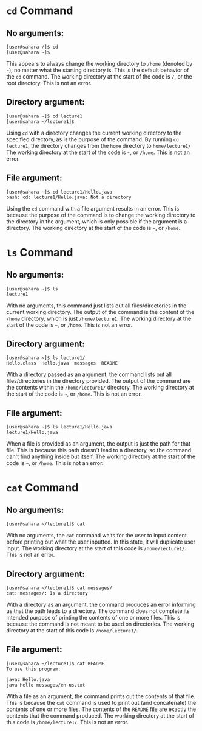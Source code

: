 # `cd` Command

## No arguments:
```
[user@sahara /]$ cd
[user@sahara ~]$
```
This appears to always change the working directory to `/home` (denoted by `~`), no matter what the starting directory is. This is the default behavior of the `cd` command.
The working directory at the start of the code is `/`, or the root directory.
This is not an error.


## Directory argument:

```
[user@sahara ~]$ cd lecture1
[user@sahara ~/lecture1]$
```
Using `cd` with a directory changes the current working directory to the specified directory, as is the purpose of the command. By running `cd lecture1`, the directory changes from the `home` directory to `home/lecture1/`
The working directory at the start of the code is `~`, or `/home`.
This is not an error.

## File argument:

```
[user@sahara ~]$ cd lecture1/Hello.java
bash: cd: lecture1/Hello.java: Not a directory
```

Using the `cd` command with a file argument results in an error.  This is because the purpose of the command is to change the working
directory to the directory in the argument, which is only possible if the argument is a directory.
The working directory at the start of the code is `~`, or `/home`.

# `ls` Command

## No arguments:
```
[user@sahara ~]$ ls
lecture1
```
With no arguments, this command just lists out all files/directories in the current working directory. The output of the command is the content of the `/home` directory, which is just `/home/lecture1`. 
The working directory at the start of the code is `~`, or `/home`.
This is not an error.

## Directory argument:
```
[user@sahara ~]$ ls lecture1/
Hello.class  Hello.java  messages  README
```
With a directory passed as an argument, the command lists out all files/directories in the directory provided. The output of the command are the contents within the `/home/lecture1/` directory.
The working directory at the start of the code is `~`, or `/home`.
This is not an error.

## File argument:
```
[user@sahara ~]$ ls lecture1/Hello.java 
lecture1/Hello.java
```
When a file is provided as an argument, the output is just the path for that file. This is because this path doesn't lead to a directory, so the command can't find anything inside but itself.
The working directory at the start of the code is `~`, or `/home`.
This is not an error.

# `cat` Command

## No arguments:
```
[user@sahara ~/lecture1]$ cat

```
With no arguments, the `cat` command waits for the user to input content before printing out what the user inputted. In this state, it will duplicate user input.
The working directory at the start of this code is `/home/lecture1/`.
This is not an error.

## Directory argument:
```
[user@sahara ~/lecture1]$ cat messages/
cat: messages/: Is a directory
```
With a directory as an argument, the command produces an error informing us that the path leads to a directory. 
The command does not complete its intended purpose of printing the contents of one or more files. This is because the command is not meant to be used on directories.
The working directory at the start of this code is `/home/lecture1/`.

## File argument:
```
[user@sahara ~/lecture1]$ cat README 
To use this program:

javac Hello.java
java Hello messages/en-us.txt
```
With a file as an argument, the command prints out the contents of that file. This is because the `cat` command is used to print out (and concatenate) the contents of one or more files.
The contents of the `README` file are exactly the contents that the command produced.
The working directory at the start of this code is `/home/lecture1/`.
This is not an error.

